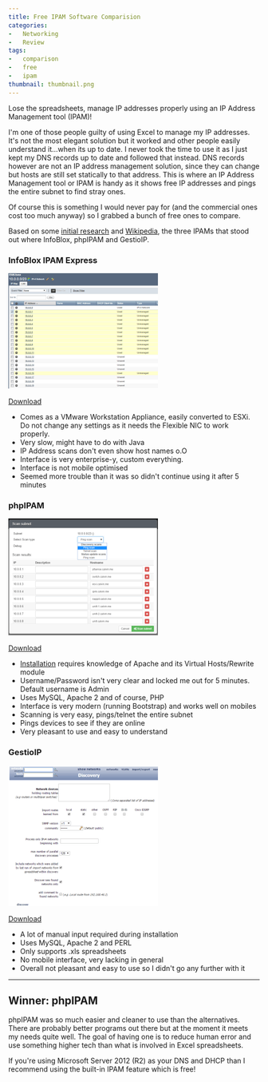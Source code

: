 ```yaml
---
title: Free IPAM Software Comparision
categories:
-   Networking
-   Review
tags:
-   comparison
-   free
-   ipam
thumbnail: thumbnail.png
---
```


Lose the spreadsheets, manage IP addresses properly using an IP Address Management tool (IPAM)!

<!-- more -->

I'm one of those people guilty of using Excel to manage my IP addresses. It's not the most elegant solution but it worked and other people easily understand it...when its up to date. I never took the time to use it as I just kept my DNS records up to date and followed that instead. DNS records however are not an IP address management solution, since they can change but hosts are still set statically to that address. This is where an IP Address Management tool or IPAM is handy as it shows free IP addresses and pings the entire subnet to find stray ones.

Of course this is something I would never pay for (and the commercial ones cost too much anyway) so I grabbed a bunch of free ones to compare.

Based on some [initial research](https://www.reddit.com/) and [Wikipedia](https://en.wikipedia.org/wiki/IP_address_management), the three IPAMs that stood out where InfoBlox, phpIPAM and GestioIP.

### InfoBlox IPAM Express

[](gestio.png)[![infoblox](infoblox-300x231.png)](infoblox.png)

[Download](https://www.infoblox.com/downloads/software/ip-address-management-freeware)

*   Comes as a VMware Workstation Appliance, easily converted to ESXi. Do not change any settings as it needs the Flexible NIC to work properly.
*   Very slow, might have to do with Java
*   IP Address scans don't even show host names o.O
*   Interface is very enterprise-y, custom everything.
*   Interface is not mobile optimised
*   Seemed more trouble than it was so didn't continue using it after 5 minutes

### phpIPAM

[![ipam](ipam-300x234.png)](ipam.png)

[Download](http://phpipam.net/documents/download-phpipam/)

*   [Installation](http://frankhinek.com/how-to-setup-phpipam-on-ubuntu-14-04/) requires knowledge of Apache and its Virtual Hosts/Rewrite module
*   Username/Password isn't very clear and locked me out for 5 minutes. Default username is Admin
*   Uses MySQL, Apache 2 and of course, PHP
*   Interface is very modern (running Bootstrap) and works well on mobiles
*   Scanning is very easy, pings/telnet the entire subnet
*   Pings devices to see if they are online
*   Very pleasant to use and easy to understand

### GestioIP

![gestio](gestio-300x281.png)

[Download](http://sourceforge.net/projects/gestioip/)

*   A lot of manual input required during installation
*   Uses MySQL, Apache 2 and PERL
*   Only supports .xls spreadsheets
*   No mobile interface, very lacking in general
*   Overall not pleasant and easy to use so I didn't go any further with it

--------------------------------

## Winner: phpIPAM

phpIPAM was so much easier and cleaner to use than the alternatives. There are probably better programs out there but at the moment it meets my needs quite well. The goal of having one is to reduce human error and use something higher tech than what is involved in Excel spreadsheets.

If you're using Microsoft Server 2012 (R2) as your DNS and DHCP than I recommend using the built-in IPAM feature which is free!
